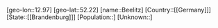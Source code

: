 ﻿---
location: [52.22,12.97]
type: City
tags:
- geo/City


SpocWebEntityId: 29067
isDeleted: false
confidential: public

---
[geo-lon::12.97]
[geo-lat::52.22]
[name::Beelitz]
[Country::[[Germany]]]
[State::[[Brandenburg]]]
[Population::]
[Unknown::]

